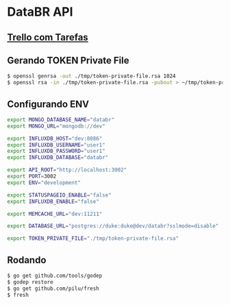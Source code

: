 # DataBR API


## [Trello com Tarefas](https://trello.com/b/3WLlqXpX/databr)

## Gerando TOKEN Private File

``` bash
$ openssl genrsa -out ./tmp/token-private-file.rsa 1024
$ openssl rsa -in ./tmp/token-private-file.rsa -pubout > ~/tmp/token-private-file.rsa.pub
```

## Configurando ENV

``` bash
export MONGO_DATABASE_NAME="databr"
export MONGO_URL="mongodb://dev"

export INFLUXDB_HOST="dev:8086"
export INFLUXDB_USERNAME="user1"
export INFLUXDB_PASSWORD="user1"
export INFLUXDB_DATABASE="databr"

export API_ROOT="http://localhost:3002"
export PORT=3002
export ENV="development"

export STATUSPAGEIO_ENABLE="false"
export INFLUXDB_ENABLE="false"

export MEMCACHE_URL="dev:11211"

export DATABASE_URL="postgres://duke:duke@dev/databr?sslmode=disable"

export TOKEN_PRIVATE_FILE="./tmp/token-private-file.rsa"
```

## Rodando

``` bash
$ go get github.com/tools/godep
$ godep restore
$ go get github.com/pilu/fresh
$ fresh
```
